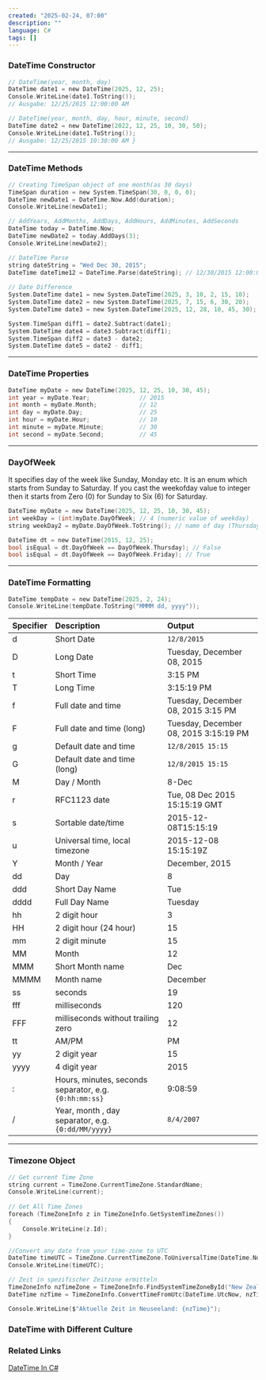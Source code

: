 ```yaml
---
created: "2025-02-24, 07:00"
description: ""
language: C#
tags: []
---
```

### DateTime Constructor

```c
// DateTime(year, month, day) 
DateTime date1 = new DateTime(2025, 12, 25); 
Console.WriteLine(date1.ToString()); 
// Ausgabe: 12/25/2015 12:00:00 AM 

// DateTime(year, month, day, hour, minute, second)
DateTime date2 = new DateTime(2022, 12, 25, 10, 30, 50); 
Console.WriteLine(date1.ToString());
// Ausgabe: 12/25/2015 10:30:00 AM }
```
---
### DateTime Methods

```c
// Creating TimeSpan object of one month(as 30 days)  
TimeSpan duration = new System.TimeSpan(30, 0, 0, 0);  
DateTime newDate1 = DateTime.Now.Add(duration);  
Console.WriteLine(newDate1);

// AddYears, AddMonths, AddDays, AddHours, AddMinutes, AddSeconds  
DateTime today = DateTime.Now;
DateTime newDate2 = today.AddDays(3);
Console.WriteLine(newDate2);

// DateTime Parse
string dateString = "Wed Dec 30, 2015";  
DateTime dateTime12 = DateTime.Parse(dateString); // 12/30/2015 12:00:00 AM  
  
// Date Difference  
System.DateTime date1 = new System.DateTime(2025, 3, 10, 2, 15, 10);  
System.DateTime date2 = new System.DateTime(2025, 7, 15, 6, 30, 20);  
System.DateTime date3 = new System.DateTime(2025, 12, 28, 10, 45, 30);

System.TimeSpan diff1 = date2.Subtract(date1);
System.DateTime date4 = date3.Subtract(diff1);  
System.TimeSpan diff2 = date3 - date2;
System.DateTime date5 = date2 - diff1;
```
---
### DateTime Properties

```c
DateTime myDate = new DateTime(2025, 12, 25, 10, 30, 45);  
int year = myDate.Year;              // 2015  
int month = myDate.Month;            // 12  
int day = myDate.Day;                // 25  
int hour = myDate.Hour;              // 10  
int minute = myDate.Minute;          // 30  
int second = myDate.Second;          // 45  

```
---
### DayOfWeek
It specifies day of the week like Sunday, Monday etc. It is an enum which starts from Sunday to Saturday. If you cast the weekofday value to integer then it starts from Zero (0) for Sunday to Six (6) for Saturday.

```c
DateTime myDate = new DateTime(2025, 12, 25, 10, 30, 45);
int weekDay = (int)myDate.DayOfWeek; // 4 (numeric value of weekday)
string weekDay2 = myDate.DayOfWeek.ToString(); // name of day (Thursday)

DateTime dt = new DateTime(2015, 12, 25);
bool isEqual = dt.DayOfWeek == DayOfWeek.Thursday); // False
bool isEqual = dt.DayOfWeek == DayOfWeek.Friday); // True
```
---
### DateTime Formatting

```c
DateTime tempDate = new DateTime(2025, 2, 24);
Console.WriteLine(tempDate.ToString("MMMM dd, yyyy"));
```

| Specifier | Description                                          | Output                                |
| :-------- | :--------------------------------------------------- | :------------------------------------ |
| d         | Short Date                                           | `12/8/2015`                             |
| D         | Long Date                                            | Tuesday, December 08, 2015            |
| t         | Short Time                                           | 3:15 PM                               |
| T         | Long Time                                            | 3:15:19 PM                            |
| f         | Full date and time                                   | Tuesday, December 08, 2015 3:15 PM    |
| F         | Full date and time (long)                            | Tuesday, December 08, 2015 3:15:19 PM |
| g         | Default date and time                                | `12/8/2015 15:15`                       |
| G         | Default date and time (long)                         | `12/8/2015 15:15`                       |
| M         | Day / Month                                          | 8-Dec                                 |
| r         | RFC1123 date                                         | Tue, 08 Dec 2015 15:15:19 GMT         |
| s         | Sortable date/time                                   | 2015-12-08T15:15:19                   |
| u         | Universal time, local timezone                       | 2015-12-08 15:15:19Z                  |
| Y         | Month / Year                                         | December, 2015                        |
| dd        | Day                                                  | 8                                     |
| ddd       | Short Day Name                                       | Tue                                   |
| dddd      | Full Day Name                                        | Tuesday                               |
| hh        | 2 digit hour                                         | 3                                     |
| HH        | 2 digit hour (24 hour)                               | 15                                    |
| mm        | 2 digit minute                                       | 15                                    |
| MM        | Month                                                | 12                                    |
| MMM       | Short Month name                                     | Dec                                   |
| MMMM      | Month name                                           | December                              |
| ss        | seconds                                              | 19                                    |
| fff       | milliseconds                                         | 120                                   |
| FFF       | milliseconds without trailing zero                   | 12                                    |
| tt        | AM/PM                                                | PM                                    |
| yy        | 2 digit year                                         | 15                                    |
| yyyy      | 4 digit year                                         | 2015                                  |
| :         | Hours, minutes, seconds separator, e.g. `{0:hh:mm:ss}` | 9:08:59                               |
| /         | Year, month , day separator, e.g. `{0:dd/MM/yyyy}`     | `8/4/2007`                              |

---

### Timezone Object

```c
// Get current Time Zone  
string current = TimeZone.CurrentTimeZone.StandardName;  
Console.WriteLine(current);  
  
// Get All Time Zones  
foreach (TimeZoneInfo z in TimeZoneInfo.GetSystemTimeZones())  
{  
    Console.WriteLine(z.Id);  
}

//Convert any date from your time-zone to UTC
DateTime timeUTC = TimeZone.CurrentTimeZone.ToUniversalTime(DateTime.Now);  
Console.WriteLine(timeUTC);

// Zeit in spezifischer Zeitzone ermitteln
TimeZoneInfo nzTimeZone = TimeZoneInfo.FindSystemTimeZoneById("New Zealand Standard Time");  
DateTime nzTime = TimeZoneInfo.ConvertTimeFromUtc(DateTime.UtcNow, nzTimeZone);

Console.WriteLine($"Aktuelle Zeit in Neuseeland: {nzTime}");
```

### DateTime with Different Culture


### Related Links
[DateTime In C#](https://www.csharp.com/article/datetime-in-c-sharp/)